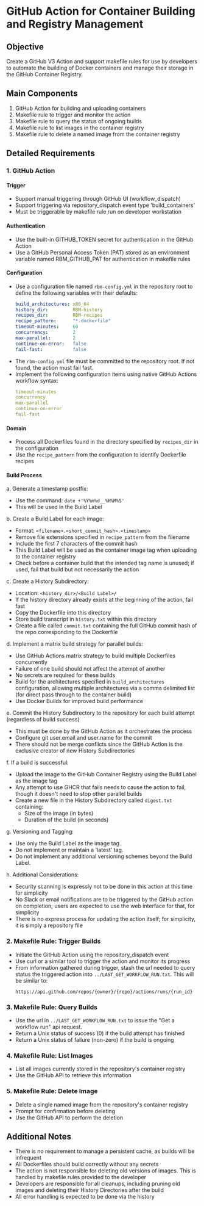 # GitHub Action for Container Building and Registry Management

## Objective
Create a GitHub V3 Action and support makefile rules for use by developers to automate the building of Docker containers and manage their storage in the GitHub Container Registry.

## Main Components
1. GitHub Action for building and uploading containers
2. Makefile rule to trigger and monitor the action
3. Makefile rule to query the status of ongoing builds
4. Makefile rule to list images in the container registry
5. Makefile rule to delete a named image from the container registry

## Detailed Requirements

### 1. GitHub Action

#### Trigger
- Support manual triggering through GitHub UI (workflow_dispatch)
- Support triggering via repository_dispatch event type 'build_containers'
- Must be triggerable by makefile rule run on developer workstation

#### Authentication
- Use the built-in GITHUB_TOKEN secret for authentication in the GitHub Action
- Use a GitHub Personal Access Token (PAT) stored as an environment variable named RBM_GITHUB_PAT for authentication in makefile rules

#### Configuration
- Use a configuration file named `rbm-config.yml` in the repository root to define the following variables with their defaults:
  ```yaml
  build_architectures: x86_64
  history_dir:         RBM-history
  recipes_dir:         RBM-recipes
  recipe_pattern:      "*.dockerfile"
  timeout-minutes:     60
  concurrency:         2
  max-parallel:        2
  continue-on-error:   false
  fail-fast:           false
  ```
- The `rbm-config.yml` file must be committed to the repository root. If not found, the action must fail fast.
- Implement the following configuration items using native GitHub Actions workflow syntax:
   ```yaml
   timeout-minutes
   concurrency
   max-parallel
   continue-on-error
   fail-fast
   ```

#### Domain
- Process all Dockerfiles found in the directory specified by `recipes_dir` in the configuration
- Use the `recipe_pattern` from the configuration to identify Dockerfile recipes

#### Build Process

a. Generate a timestamp postfix:
   - Use the command: `date +'%Y%m%d__%H%M%S'`
   - This will be used in the Build Label

b. Create a Build Label for each image:
   - Format: `<filename>.<short_commit_hash>.<timestamp>`
   - Remove file extensions specified in `recipe_pattern` from the filename
   - Include the first 7 characters of the commit hash
   - This Build Label will be used as the container image tag when uploading to the container registry
   - Check before a container build that the intended tag name is unused; if used, fail that build but not necessarily the action

c. Create a History Subdirectory:
   - Location: `<history_dir>/<Build Label>/`
   - If the history directory already exists at the beginning of the action, fail fast
   - Copy the Dockerfile into this directory
   - Store build transcript in `history.txt` within this directory
   - Create a file called `commit.txt` containing the full GitHub commit hash of the repo corresponding to the Dockerfile

d. Implement a matrix build strategy for parallel builds:
   - Use GitHub Actions matrix strategy to build multiple Dockerfiles concurrently
   - Failure of one build should not affect the attempt of another
   - No secrets are required for these builds
   - Build for the architectures specified in `build_architectures` configuration, allowing multiple architectures via a comma delimited list (for direct pass through to the container build)
   - Use Docker Buildx for improved build performance

e. Commit the History Subdirectory to the repository for each build attempt (regardless of build success)
   - This must be done by the GitHub Action as it orchestrates the process
   - Configure git user.email and user.name for the commit
   - There should not be merge conflicts since the GitHub Action is the exclusive creator of new History Subdirectories

f. If a build is successful:
   - Upload the image to the GitHub Container Registry using the Build Label as the image tag
   - Any attempt to use GHCR that fails needs to cause the action to fail, though it doesn't need to stop other parallel builds
   - Create a new file in the History Subdirectory called `digest.txt` containing:
     * Size of the image (in bytes)
     * Duration of the build (in seconds)

g. Versioning and Tagging:
   - Use only the Build Label as the image tag.
   - Do not implement or maintain a 'latest' tag.
   - Do not implement any additional versioning schemes beyond the Build Label.

h. Additional Considerations:
   - Security scanning is expressly not to be done in this action at this time for simplicity
   - No Slack or email notifications are to be triggered by the GitHub action on completion; users are expected to use the web interface for that, for simplicity
   - There is no express process for updating the action itself; for simplicity, it is simply a repository file

### 2. Makefile Rule: Trigger Builds
- Initiate the GitHub Action using the repository_dispatch event
- Use curl or a similar tool to trigger the action and monitor its progress
- From information gathered during trigger, stash the url needed to query status the triggered action into `../LAST_GET_WORKFLOW_RUN.txt`.  This will be similar to:
   ```
   https://api.github.com/repos/{owner}/{repo}/actions/runs/{run_id}
   ```

### 3. Makefile Rule: Query Builds
- Use the url in `../LAST_GET_WORKFLOW_RUN.txt` to issue the "Get a workflow run" api request.
- Return a Unix status of success (0) if the build attempt has finished
- Return a Unix status of failure (non-zero) if the build is ongoing

### 4. Makefile Rule: List Images
- List all images currently stored in the repository's container registry
- Use the GitHub API to retrieve this information

### 5. Makefile Rule: Delete Image
- Delete a single named image from the repository's container registry
- Prompt for confirmation before deleting
- Use the GitHub API to perform the deletion

## Additional Notes

- There is no requirement to manage a persistent cache, as builds will be infrequent
- All Dockerfiles should build correctly without any secrets
- The action is not responsible for deleting old versions of images. This is handled by makefile rules provided to the developer
- Developers are responsible for all cleanups, including pruning old images and deleting their History Directories after the build
- All error handling is expected to be done via the history
